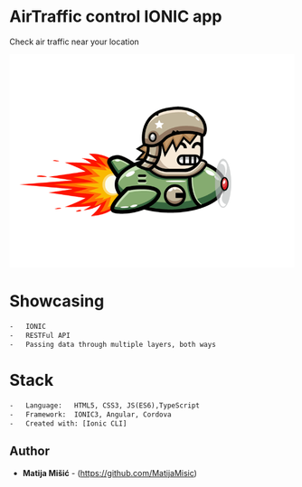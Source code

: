 # AirTraffic control IONIC app

Check air traffic near your location 

![No more Tabs](/src/assets/imgs/plane.gif)

# Showcasing 

    -   IONIC
    -   RESTFul API
    -   Passing data through multiple layers, both ways

# Stack

    -   Language:   HTML5, CSS3, JS(ES6),TypeScript
    -   Framework:  IONIC3, Angular, Cordova
    -   Created with: [Ionic CLI]
    
    
## Author

* **Matija Mišić** - (https://github.com/MatijaMisic) 
